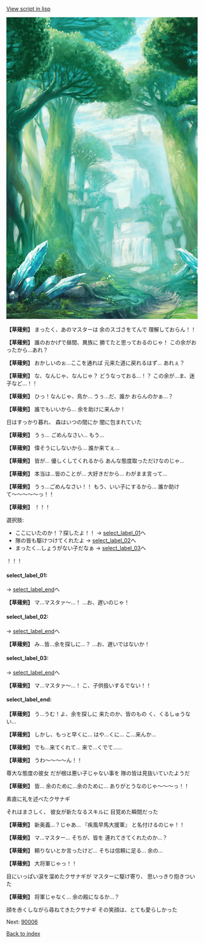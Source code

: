 [View script in lisp](../scripts/10042303.txt)

![forest.png](../images/backgrounds/forest.png)

**【草薙剣】**
まったく、あのマスターは
余のスゴさをてんで
理解しておらん！！

**【草薙剣】**
誰のおかげで昼間、異族に
勝てたと思っておるのじゃ！
この余がおったから…あれ？

**【草薙剣】**
おかしいのぉ…ここを通れば
元来た道に戻れるはず…
あれぇ？

**【草薙剣】**
な、なんじゃ、なんじゃ？
どうなっておる…！？
この余が…ま、迷子など…！！

**【草薙剣】**
ひっ！なんじゃ、鳥か…
うぅ…だ、誰か
おらんのかぁ…？

**【草薙剣】**
誰でもいいから…
余を助けに来んか！

日はすっかり暮れ、
森はいつの間にか
闇に包まれていた

**【草薙剣】**
うぅ…
ごめんなさい…
もう…

**【草薙剣】**
偉そうにしないから…
誰か来てぇ…

**【草薙剣】**
皆が…
優しくしてくれるから
あんな態度取っただけなのじゃ…

**【草薙剣】**
本当は…皆のことが…
大好きだから…
わがまま言って…

**【草薙剣】**
うぅ…ごめんなさい！！
もう、いい子にするから…
誰か助けて〜〜〜〜〜っ！！

**【草薙剣】**
！！！

選択肢:
- ここにいたのか！？探したよ！！ → [select_label_01](#select_label_01)へ
- 隊の皆も駆けつけてくれたよ → [select_label_02](#select_label_02)へ
- まったく…しょうがない子だなぁ → [select_label_03](#select_label_03)へ

！！！

#### select_label_01:
 → [select_label_end](#select_label_end)へ

**【草薙剣】**
マ…マスタァ〜…！
…お、遅いのじゃ！

#### select_label_02:
 → [select_label_end](#select_label_end)へ

**【草薙剣】**
み…皆…余を探しに…？
…お、遅いではないか！

#### select_label_03:
 → [select_label_end](#select_label_end)へ

**【草薙剣】**
マ…マスタァ〜…！
こ、子供扱いするでない！！

#### select_label_end:

**【草薙剣】**
う…うむ！よ、余を探しに
来たのか、皆のもの
く、くるしゅうない…

**【草薙剣】**
しかし、もっと早くに…
はや…くに…
こ…来んか…

**【草薙剣】**
でも…来てくれて…
来で…くでて……

**【草薙剣】**
うわ〜〜〜〜ん！！

尊大な態度の彼女
だが根は悪い子じゃない事を
隊の皆は見抜いていたようだ

**【草薙剣】**
皆…
余のために…余のために…
ありがとうなのじゃ〜〜〜っ！！

素直に礼を述べたクサナギ

それはまさしく、
彼女が新たなるスキルに
目覚めた瞬間だった

**【草薙剣】**
新奥義…？じゃあ…
『疾風早馬大援軍』
と名付けるのじゃ！！

**【草薙剣】**
マ…マスター…
そちが、皆を
連れてきてくれたのか…？

**【草薙剣】**
頼りないとか言ったけど…
そちは信頼に足る…
余の…

**【草薙剣】**
大将軍じゃっ！！

目にいっぱい涙を溜めたクサナギが
マスターに駆け寄り、
思いっきり抱きついた

**【草薙剣】**
将軍じゃなく…
余の殿になるか…？

顔を赤くしながら尋ねてきたクサナギ
その笑顔は、とても愛らしかった


Next: [90006](90006.md)

[Back to index](index.md)
